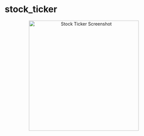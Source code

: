 # stock_ticker



<p align="center">
  <img src="https://github.com/afl5082/stock_ticker/blob/main/stock_ticker_screenshot.PNG" width="350" title="Stock Ticker Screenshot">
</p>
